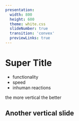 ```yaml
---
presentation:
  width: 800
  height: 600
  theme: white.css
  slideNumber: true
  transition: 'convex'
  previewLinks: true
---
```


<!-- slide -->
# Super Title

<!-- slide -->
- functionality
- speed
- inhuman reactions

<!-- slide vertical=true -->
the more vertical the better


<!-- slide vertical=true -->
## Another vertical slide

